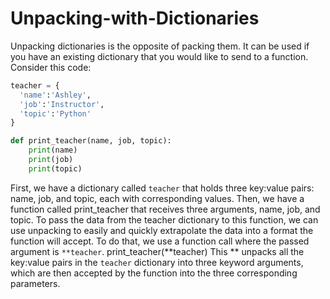 # Unpacking-with-Dictionaries 
Unpacking dictionaries is the opposite of packing them. It can be used if you have an existing dictionary that you would like to send to a function.
<br>Consider this code:</br>
```python
teacher = {
  'name':'Ashley',
  'job':'Instructor',
  'topic':'Python'
}

def print_teacher(name, job, topic):
    print(name)
    print(job)
    print(topic)
```    
First, we have a dictionary called `teacher` that holds three key:value pairs: name, job, and topic, each with corresponding values.
Then, we have a function called print_teacher that receives three arguments, name, job, and topic.
To pass the data from the teacher dictionary to this function, we can use unpacking to easily and quickly extrapolate the data into a format the function will accept.
To do that, we use a function call where the passed argument is `**teacher`.
print_teacher(**teacher)
This ** unpacks all the key:value pairs in the `teacher` dictionary into three keyword arguments, which are then accepted by the function into the three corresponding parameters.
